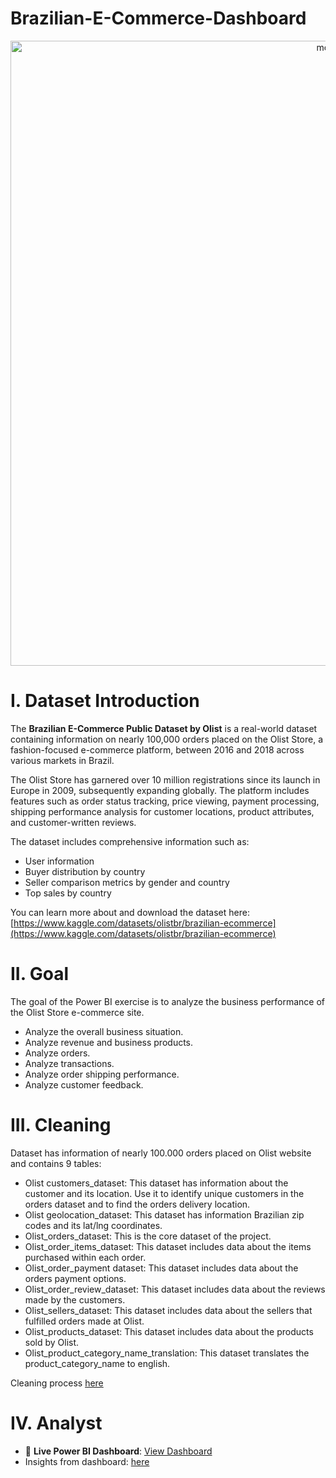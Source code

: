 # Brazilian-E-Commerce-Dashboard

<div align="center">
  <img src="https://github.com/user-attachments/assets/fdbffd46-4f92-47c7-8f00-d9bfb3d29fcf" alt="mô tả" width="1000">
</div>

# I. Dataset Introduction

The **Brazilian E-Commerce Public Dataset by Olist** is a real-world dataset containing information on nearly 100,000 orders placed on the Olist Store, a fashion-focused e-commerce platform, between 2016 and 2018 across various markets in Brazil.

The Olist Store has garnered over 10 million registrations since its launch in Europe in 2009, subsequently expanding globally. The platform includes features such as order status tracking, price viewing, payment processing, shipping performance analysis for customer locations, product attributes, and customer-written reviews.

The dataset includes comprehensive information such as:  
- User information  
- Buyer distribution by country  
- Seller comparison metrics by gender and country  
- Top sales by country  

You can learn more about and download the dataset here: [https://www.kaggle.com/datasets/olistbr/brazilian-ecommerce](https://www.kaggle.com/datasets/olistbr/brazilian-ecommerce)

# II. Goal
The goal of the Power BI exercise is to analyze the business performance of the Olist Store e-commerce site.

- Analyze the overall business situation.
- Analyze revenue and business products.
- Analyze orders.
- Analyze transactions.
- Analyze order shipping performance.
- Analyze customer feedback.
# III. Cleaning
Dataset has information of nearly 100.000 orders placed on Olist website and contains 9 tables: 
- Olist customers_dataset: This dataset has information about the customer and its location. Use it to identify unique customers in the orders dataset and to find the orders delivery location.
- Olist geolocation_dataset: This dataset has information Brazilian zip codes and its lat/lng coordinates.
- Olist_orders_dataset: This is the core dataset of the project.
- Olist_order_items_dataset: This dataset includes data about the items purchased within each order.
- Olist_order_payment dataset: This dataset includes data about the orders payment options.
- Olist_order_review_dataset: This dataset includes data about the reviews made by the customers.
- Olist_sellers_dataset: This dataset includes data about the sellers that fulfilled orders made at Olist.
- Olist_products_dataset: This dataset includes data about the products sold by Olist.
- Olist_product_category_name_translation: This dataset translates the product_category_name to english.

Cleaning process [here](https://github.com/cuongdaoo/Brazilian-E-Commerce-Dashboard/blob/main/Cleaning.md)

# IV. Analyst
* 🔗 **Live Power BI Dashboard**: [View Dashboard](https://app.powerbi.com/view?r=eyJrIjoiNDMxMmE2NzAtMmYwOS00YWZjLWFhM2YtYjkyYTQ1ZGI1ZGZlIiwidCI6IjA0NjRjNWRlLTQzNmItNDJjMi05NzQ4LTc0NTZmNWQzYTU2NCIsImMiOjEwfQ%3D%3D)
* Insights from dashboard: [here](https://github.com/cuongdaoo/Brazilian-E-Commerce-Dashboard/blob/main/Analyst.md)

